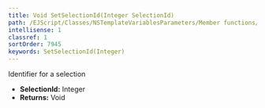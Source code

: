 ```yaml
---
title: Void SetSelectionId(Integer SelectionId)
path: /EJScript/Classes/NSTemplateVariablesParameters/Member functions/Void SetSelectionId(Integer p_0)
intellisense: 1
classref: 1
sortOrder: 7945
keywords: SetSelectionId(Integer)
---
```



Identifier for a selection



* **SelectionId:** Integer
* **Returns:** Void


